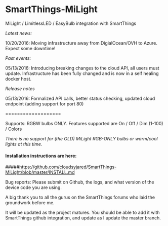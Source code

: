 # SmartThings-MiLight
MiLight / LimitlessLED / EasyBulb integration with SmartThings

*Latest news:*

10/20/2016: Moving infrastructure away from DigialOcean/OVH to Azure. Expect some downtime!

*Past events:*

05/13/2016: Introducing breaking changes to the cloud API, all users must update. Infrastructure has been fully changed and is now in a self healing docker host.

*Release notes*

05/13/2016: Formalized API calls, better status checking, updated cloud endpoint (adding support for port 80)

===================

Supports: RGBW bulbs ONLY. Features supported are On / Off / Dim (1-100) / Colors

*There is no support for (the OLD) MiLight RGB-ONLY bulbs or warm/cool lights at this time.*

#### Installation instructions are here: 
#####https://github.com/cloudsyjared/SmartThings-MiLight/blob/master/INSTALL.md

Bug reports: Please submit on Github, the logs, and what version of the device code you are using.

A big thank you to all the gurus on the SmartThings forums who laid the groundwork before me.

It will be updated as the project matures. You should be able to add it with SmartThings github integration, and update as I update the master branch.
